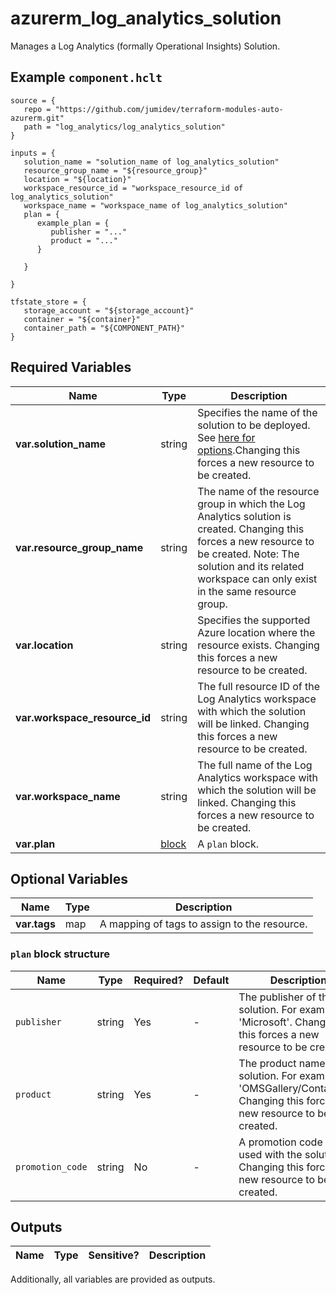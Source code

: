 # azurerm_log_analytics_solution

Manages a Log Analytics (formally Operational Insights) Solution.

## Example `component.hclt`

```hcl
source = {
   repo = "https://github.com/jumidev/terraform-modules-auto-azurerm.git" 
   path = "log_analytics/log_analytics_solution" 
}

inputs = {
   solution_name = "solution_name of log_analytics_solution" 
   resource_group_name = "${resource_group}" 
   location = "${location}" 
   workspace_resource_id = "workspace_resource_id of log_analytics_solution" 
   workspace_name = "workspace_name of log_analytics_solution" 
   plan = {
      example_plan = {
         publisher = "..."   
         product = "..."   
      }
  
   }
 
}

tfstate_store = {
   storage_account = "${storage_account}" 
   container = "${container}" 
   container_path = "${COMPONENT_PATH}" 
}

```

## Required Variables

| Name | Type |  Description |
| ---- | --------- |  ----------- |
| **var.solution_name** | string |  Specifies the name of the solution to be deployed. See [here for options](https://docs.microsoft.com/azure/log-analytics/log-analytics-add-solutions).Changing this forces a new resource to be created. | 
| **var.resource_group_name** | string |  The name of the resource group in which the Log Analytics solution is created. Changing this forces a new resource to be created. Note: The solution and its related workspace can only exist in the same resource group. | 
| **var.location** | string |  Specifies the supported Azure location where the resource exists. Changing this forces a new resource to be created. | 
| **var.workspace_resource_id** | string |  The full resource ID of the Log Analytics workspace with which the solution will be linked. Changing this forces a new resource to be created. | 
| **var.workspace_name** | string |  The full name of the Log Analytics workspace with which the solution will be linked. Changing this forces a new resource to be created. | 
| **var.plan** | [block](#plan-block-structure) |  A `plan` block. | 

## Optional Variables

| Name | Type |  Description |
| ---- | --------- |  ----------- |
| **var.tags** | map |  A mapping of tags to assign to the resource. | 

### `plan` block structure

| Name | Type | Required? | Default | Description |
| ---- | ---- | --------- | ------- | ----------- |
| `publisher` | string | Yes | - | The publisher of the solution. For example 'Microsoft'. Changing this forces a new resource to be created. |
| `product` | string | Yes | - | The product name of the solution. For example 'OMSGallery/Containers'. Changing this forces a new resource to be created. |
| `promotion_code` | string | No | - | A promotion code to be used with the solution. Changing this forces a new resource to be created. |



## Outputs

| Name | Type | Sensitive? | Description |
| ---- | ---- | --------- | --------- |

Additionally, all variables are provided as outputs.
